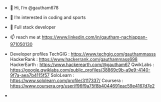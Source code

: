 - 👋 Hi, I’m @gautham678
- 👀 I’m interested in coding and sports
- 🌱 Full stack developer
- 📫 reach me at https://www.linkedin.com/in/gautham-nachiappan-971050130
-  Developer profiles 
   TechGIG : https://www.techgig.com/gauthammasss
   HackerRank : https://www.hackerrank.com/gauthammass698
   HackerEarth : https://www.hackerearth.com/@gautham67
   QwikLabs : https://google.qwiklabs.com/public_profiles/38869c9b-a9e9-4140-9f7a-aea7b4115f57
   SoloLearn : https://www.sololearn.com/profile/3117337/
   Coursera : https://www.coursera.org/user/f96f9a75f8b4044691eac59e4167d7e2
   
-   
<!---
gautham678/gautham678 is a ✨ special ✨ repository because its `README.md` (this file) appears on your GitHub profile.
You can click the Preview link to take a look at your changes.
--->

